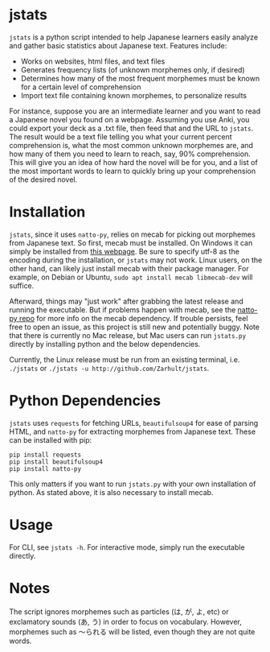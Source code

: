# jstats

`jstats` is a python script intended to help Japanese learners easily analyze and gather basic statistics about Japanese text. Features include:
* Works on websites, html files, and text files
* Generates frequency lists (of unknown morphemes only, if desired)
* Determines how many of the most frequent morphemes must be known for a certain level of comprehension
* Import text file containing known morphemes, to personalize results

For instance, suppose you are an intermediate learner and you want to read a Japanese novel you found on a webpage. Assuming you use Anki, you could export your deck as a .txt file, then feed that and the URL to `jstats`. The result would be a text file telling you what your current percent comprehension is, what the most common unknown morphemes are, and how many of them you need to learn to reach, say, 90% comprehension. This will give you an idea of how hard the novel will be for you, and a list of the most important words to learn to quickly bring up your comprehension of the desired novel.

# Installation

`jstats`, since it uses `natto-py`, relies on mecab for picking out morphemes from Japanese text. So first, mecab must be installed. On Windows it can simply be installed from [this webpage](https://taku910.github.io/mecab/). Be sure to specify utf-8 as the encoding during the installation, or `jstats` may not work. Linux users, on the other hand, can likely just install mecab with their package manager. For example, on Debian or Ubuntu, `sudo apt install mecab libmecab-dev` will suffice. 

Afterward, things may "just work" after grabbing the latest release and running the executable. But if problems happen with mecab, see the [natto-py repo](https://github.com/buruzaemon/natto-py) for more info on the mecab dependency. If trouble persists, feel free to open an issue, as this project is still new and potentially buggy. Note that there is currently no Mac release, but Mac users can run `jstats.py` directly by installing python and the below dependencies.

Currently, the Linux release must be run from an existing terminal, i.e. `./jstats` or `./jstats -u http://github.com/Zarhult/jstats`.

# Python Dependencies

`jstats` uses `requests` for fetching URLs, `beautifulsoup4` for ease of parsing HTML, and `natto-py` for extracting morphemes from Japanese text.  These can be installed with pip:
```
pip install requests
pip install beautifulsoup4
pip install natto-py
```
This only matters if you want to run `jstats.py` with your own installation of python. As stated above, it is also necessary to install mecab.

# Usage

For CLI, see `jstats -h`.
For interactive mode, simply run the executable directly.

# Notes

The script ignores morphemes such as particles (は, が, よ, etc) or exclamatory sounds (あ, う) in order to focus on vocabulary. However, morphemes such as 〜られる will be listed, even though they are not quite words.

